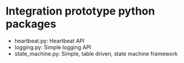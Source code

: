 # Integration prototype python packages

* heartbeat.py: Heartbeat API
* logging.py: Simple logging API
* state_machine.py: Simple, table driven, state machine framework
